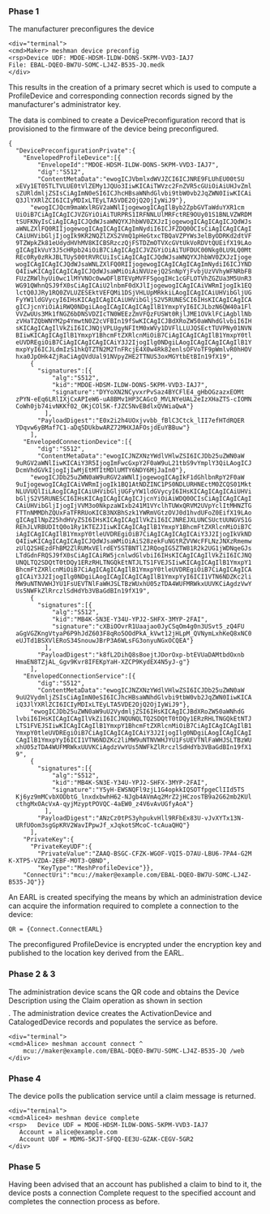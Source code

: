 
### Phase 1

The manufacturer preconfigures the device


~~~~
<div="terminal">
<cmd>Maker> meshman device preconfig
<rsp>Device UDF: MDOE-HDSM-ILDW-DONS-5KPM-VVD3-IAJ7
File: EBAL-DQEO-BW7U-SOMC-LJ4Z-B535-JQ.medk
</div>
~~~~

This results in the creation of a primary secret which is used to compute a ProfileDevice
and corresponding connection records signed by the manufacturer's administrator key.

The data is combined to create a DevicePreconfiguration record that is provisioned to
the firmware of the device being preconfigured.

~~~~
{
  "DevicePreconfigurationPrivate":{
    "EnvelopedProfileDevice":[{
        "EnvelopeId":"MDOE-HDSM-ILDW-DONS-5KPM-VVD3-IAJ7",
        "dig":"S512",
        "ContentMetaData":"ewogICJVbmlxdWVJZCI6ICJNRE9FLUhEU00tSU
  xEVy1ET05TLTVLUE0tVlZEMy1JQUo3IiwKICAiTWVzc2FnZVR5cGUiOiAiUHJvZml
  sZURldmljZSIsCiAgImN0eSI6ICJhcHBsaWNhdGlvbi9tbW0vb2JqZWN0IiwKICAi
  Q3JlYXRlZCI6ICIyMDIxLTEyLTA5VDE2OjQ2OjIyWiJ9"},
      "ewogICJQcm9maWxlRGV2aWNlIjogewogICAgIlByb2ZpbGVTaWduYXR1cm
  UiOiB7CiAgICAgICJVZGYiOiAiTURPRS1IRFNNLUlMRFctRE9OUy01S1BNLVZWRDM
  tSUFKNyIsCiAgICAgICJQdWJsaWNQYXJhbWV0ZXJzIjogewogICAgICAgICJQdWJs
  aWNLZXlFQ0RIIjogewogICAgICAgICAgImNydiI6ICJFZDQ0OCIsCiAgICAgICAgI
  CAiUHVibGljIjogIk9KR2NQZlZXS2VmQ1pHeGtxcTBQaVZPYWs3elByODRKd2dtVF
  9TZWpkZk81eUdydHVhMV8KICBSRzczQjFSTDZmOTVXcGVtUkVoRDVtQUEifX19LAo
  gICAgIkVuY3J5cHRpb24iOiB7CiAgICAgICJVZGYiOiAiTUFDUC00Nkg0LU9LQ0Mt
  REc0Ry0zRkJBLTUyS00tRVRCUiIsCiAgICAgICJQdWJsaWNQYXJhbWV0ZXJzIjoge
  wogICAgICAgICJQdWJsaWNLZXlFQ0RIIjogewogICAgICAgICAgImNydiI6ICJYND
  Q4IiwKICAgICAgICAgICJQdWJsaWMiOiAiNVUzejQ2SnNpYjFvbjUzVVhyWFNRbFB
  FUzZRWlhyUi0wc1lMYVNOc0wwOFlBTEVpMVFFSgogIHc1cGFLOTVhZGZUa3M5UnR3
  WG91QWhnQSJ9fX0sCiAgICAiU2lnbmF0dXJlIjogewogICAgICAiVWRmIjogIk1EQ
  lctQ0JJRy1RQ0ZVLUZESEktVEFQMi1DSjVHLUpMRkkiLAogICAgICAiUHVibGljUG
  FyYW1ldGVycyI6IHsKICAgICAgICAiUHVibGljS2V5RUNESCI6IHsKICAgICAgICA
  gICJjcnYiOiAiRWQ0NDgiLAogICAgICAgICAgIlB1YmxpYyI6ICJLbzN6QW40a1Fl
  VVZwUUs3Mk1fNGZ6bDNSVDZIcTN0WEEzZmVFQzFUSWt0RjlJME1OVklFCiAgbllNb
  zVHaTZQbWNYM2p4YmwtN0Z2cVFBIn19fSwKICAgICJBdXRoZW50aWNhdGlvbiI6IH
  sKICAgICAgIlVkZiI6ICJNQjVPLUgyNFItM0xWVy1DVFlLLUJQSEctTUVPNy01NVN
  BIiwKICAgICAgIlB1YmxpY1BhcmFtZXRlcnMiOiB7CiAgICAgICAgIlB1YmxpY0tl
  eUVDREgiOiB7CiAgICAgICAgICAiY3J2IjogIlg0NDgiLAogICAgICAgICAgIlB1Y
  mxpYyI6ICJLdmIzS1hkQTZTN2M2TnFRcjE4X0w4Rk82enlsOFVoTF9pWmlvR0hHOV
  hxa0JpOHk4ZjRaCiAgQVdUal91NVpyZHE2TTNUS3oxMGYtbEtBIn19fX19",
      {
        "signatures":[{
            "alg":"S512",
            "kid":"MDOE-HDSM-ILDW-DONS-5KPM-VVD3-IAJ7",
            "signature":"DYYoXN2NCyvxrPvSaz4BYCFlE4_gHbOGzazxEOMt
  zPYN-eEq6LRlIXjCxAPIeW6-uA8BMv1HP3CAGcO_MVLNYeUAL2eIzXHaZTS-cIOMN
  CoWh0jb74ivNKKf02_OKjCOl5K-fJZC5NvEBdlxQVWiaQwA"}
          ],
        "PayloadDigest":"E0x2i2h4UOxjvvbb_fBlC3Ctck_lII7efHTdRQER
  YDqvw6yBMaf7C1-aDq5DUkbwARZ72MHXJAFOsjdEuYBBuw"}
      ],
    "EnvelopedConnectionDevice":[{
        "dig":"S512",
        "ContentMetaData":"ewogICJNZXNzYWdlVHlwZSI6ICJDb25uZWN0aW
  9uRGV2aWNlIiwKICAiY3R5IjogImFwcGxpY2F0aW9uL21tbS9vYmplY3QiLAogICJ
  DcmVhdGVkIjogIjIwMjEtMTItMDlUMTY6NDY6MjJaIn0"},
      "ewogICJDb25uZWN0aW9uRGV2aWNlIjogewogICAgIkF1dGhlbnRpY2F0aW
  9uIjogewogICAgICAiVWRmIjogIk1BQ1AtNDZINC1PS0NDLURHNEctM0ZCQS01Mkt
  NLUVUQlIiLAogICAgICAiUHVibGljUGFyYW1ldGVycyI6IHsKICAgICAgICAiUHVi
  bGljS2V5RUNESCI6IHsKICAgICAgICAgICJjcnYiOiAiWDQ0OCIsCiAgICAgICAgI
  CAiUHVibGljIjogIjVVM3o0NkpzaWIxb241M1VYclhTUWxQRVM2UVpYclItMHNZTG
  FTTnNMMDhZQUxFaTFRRUoKICB3NXBhSzk1YWRmVGtzOVJ0d1hvdUFoZ0EifX19LAo
  gICAgIlNpZ25hdHVyZSI6IHsKICAgICAgIlVkZiI6ICJNREJXLUNCSUctUUNGVS1G
  REhJLVRBUDItQ0o1Ry1KTEZJIiwKICAgICAgIlB1YmxpY1BhcmFtZXRlcnMiOiB7C
  iAgICAgICAgIlB1YmxpY0tleUVDREgiOiB7CiAgICAgICAgICAiY3J2IjogIkVkND
  Q4IiwKICAgICAgICAgICJQdWJsaWMiOiAiS28zekFuNGtRZVVWcFFLNzJNXzRmemw
  zUlQ2SHEzdFhBM2ZlRUMxVElrdEY5STBNTlZJRQogIG5ZTW81R2k2UG1jWDNqeGJs
  LTdGdnFRQSJ9fX0sCiAgICAiRW5jcnlwdGlvbiI6IHsKICAgICAgIlVkZiI6ICJNQ
  UNQLTQ2SDQtT0tDQy1ERzRHLTNGQkEtNTJLTS1FVEJSIiwKICAgICAgIlB1YmxpY1
  BhcmFtZXRlcnMiOiB7CiAgICAgICAgIlB1YmxpY0tleUVDREgiOiB7CiAgICAgICA
  gICAiY3J2IjogIlg0NDgiLAogICAgICAgICAgIlB1YmxpYyI6ICI1VTN6NDZKc2li
  MW9uNTNVWHJYU1FsUEVTNlFaWHJSLTBzWUxhU05zTDA4WUFMRWkxUUVKCiAgdzVwY
  Us5NWFkZlRrczlSdHdYb3VBaGdBIn19fX19",
      {
        "signatures":[{
            "alg":"S512",
            "kid":"MB4K-SN3E-Y34U-YPJ2-SHFX-3MYP-2FAI",
            "signature":"cXBiOOvrR1Uaajao0JyCSqOm4g0n3USvt5_zQ4FU
  aGgVGZKngVtyaP6P9hJdZ603F8qRo5OOdPkA_kVwt12jHLpM_QVNymLxhKeQ8xNC0
  eUJTd1BSXVlERoS34SnouwJBrP3A6WLsFG3onyuNGxOCQEA"}
          ],
        "PayloadDigest":"k8fL2DihQ8sBoejtJDorOxp-btEVUaDAMtbdOxnb
  HmaEN8TZjAL_Ggv9Kvr8IFEKpYaH-XZCP9KydEX4N5yJ-g"}
      ],
    "EnvelopedConnectionService":[{
        "dig":"S512",
        "ContentMetaData":"ewogICJNZXNzYWdlVHlwZSI6ICJDb25uZWN0aW
  9uU2VydmljZSIsCiAgImN0eSI6ICJhcHBsaWNhdGlvbi9tbW0vb2JqZWN0IiwKICA
  iQ3JlYXRlZCI6ICIyMDIxLTEyLTA5VDE2OjQ2OjIyWiJ9"},
      "ewogICJDb25uZWN0aW9uU2VydmljZSI6IHsKICAgICJBdXRoZW50aWNhdG
  lvbiI6IHsKICAgICAgIlVkZiI6ICJNQUNQLTQ2SDQtT0tDQy1ERzRHLTNGQkEtNTJ
  LTS1FVEJSIiwKICAgICAgIlB1YmxpY1BhcmFtZXRlcnMiOiB7CiAgICAgICAgIlB1
  YmxpY0tleUVDREgiOiB7CiAgICAgICAgICAiY3J2IjogIlg0NDgiLAogICAgICAgI
  CAgIlB1YmxpYyI6ICI1VTN6NDZKc2liMW9uNTNVWHJYU1FsUEVTNlFaWHJSLTBzWU
  xhU05zTDA4WUFMRWkxUUVKCiAgdzVwYUs5NWFkZlRrczlSdHdYb3VBaGdBIn19fX1
  9",
      {
        "signatures":[{
            "alg":"S512",
            "kid":"MB4K-SN3E-Y34U-YPJ2-SHFX-3MYP-2FAI",
            "signature":"Y5yH-EWSNQFl9zjL1G4opkkIQSOTfpgeClIId5TS
  Kj6yz9mMCvbXODbtG_lnxdxbwhH62-NJgb4AVmAq2MrZ2jHCzosTB9a2G62mb2KUl
  cthgMxOAcVxA-qyjMzyptPOVQC-4aEW0_z4V6vAvUGfyAoA"}
          ],
        "PayloadDigest":"ANzCz0tPS3yhpukvHll9RFbEx83U-vJvXYTx13N-
  URfUOom3sgGpKRV2WavIPpwJf_xJqkotSMcoC-tcAuaQHQ"}
      ],
    "PrivateKey":{
      "PrivateKeyUDF":{
        "PrivateValue":"ZAAQ-BSGC-CFZK-WGOF-VQI5-D7AU-LBU6-7PA4-G2M
K-XTP5-VZDA-2EBF-MOT3-QBND",
        "KeyType":"MeshProfileDevice"}},
    "ConnectUri":"mcu://maker@example.com/EBAL-DQEO-BW7U-SOMC-LJ4Z-
B535-JQ"}}
~~~~

An EARL is created specifying the means by which an administration device can acquire the
information required to complete a connection to the device:

~~~~
QR = {Connect.ConnectEARL}
~~~~

The preconfigured ProfileDevice is encrypted under the encryption key and published to
the location key derived from the EARL.


### Phase 2 & 3

The administration device scans the QR code and obtains the Device Description using
the Claim operation as shown in section $$$$. The administration device creates the 
ActivationDevice and CatalogedDevice records and populates the service as before.


~~~~
<div="terminal">
<cmd>Alice> meshman account connect ^
    mcu://maker@example.com/EBAL-DQEO-BW7U-SOMC-LJ4Z-B535-JQ /web
</div>
~~~~

### Phase 4

The device polls the publication service until a claim message is returned.


~~~~
<div="terminal">
<cmd>Alice4> meshman device complete
<rsp>   Device UDF = MDOE-HDSM-ILDW-DONS-5KPM-VVD3-IAJ7
   Account = alice@example.com
   Account UDF = MDMG-5KJT-SFQQ-EE3U-GZAK-CEGV-5GR2
</div>
~~~~

### Phase 5

Having been advised that an account has published a claim to bind to it, the device
posts a connection Complete request to the specified account and completes the
connection process as before.

